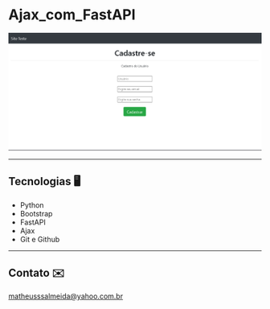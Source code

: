# Ajax_com_FastAPI

![preview](./.github/preview.png)


___


## Tecnologias 🖥️

- Python
- Bootstrap
- FastAPI
- Ajax
- Git e Github

___

## Contato ✉️

matheusssalmeida@yahoo.com.br
